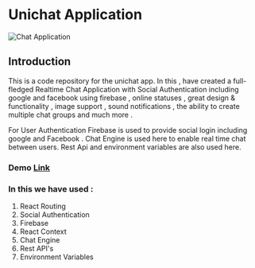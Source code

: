 # Unichat Application

![Chat Application](https://i.ibb.co/GJwyy9m/Bv9-Js3-QLOLY-HD.jpg)

## Introduction

This is a code repository for the unichat app. In this , have created a full-fledged Realtime Chat Application with Social Authentication including google and facebook using firebase , online statuses ,
great design & functionality , image support , sound notifications , the ability to create
multiple chat groups and much more .

For User Authentication Firebase is used to provide social login including google and Facebook . Chat Engine is used here to enable real time chat between users. Rest Api and environment variables are also used here.

### Demo [Link](https://unichatbyamarks444.netlify.app/)
### In this we have used :
  1.  React Routing
  2.  Social Authentication
  3.  Firebase
  4.  React Context
  5.  Chat Engine
  6.  Rest API's
  7.  Environment Variables

